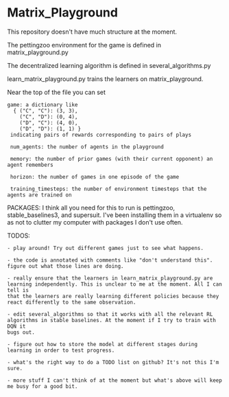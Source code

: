 # Matrix_Playground

This repository doesn't have much structure at the moment.

The pettingzoo environment for the game is defined in matrix_playground.py

The decentralized learning algorithm is defined in several_algorithms.py

learn_matrix_playground.py trains the learners on matrix_playground.

Near the top of the file you can set

    game: a dictionary like
      { ("C", "C"): (3, 3),
        ("C", "D"): (0, 4),
        ("D", "C"): (4, 0),
        ("D", "D"): (1, 1) }
     indicating pairs of rewards corresponding to pairs of plays
     
     num_agents: the number of agents in the playground
     
     memory: the number of prior games (with their current opponent) an agent remembers
     
     horizon: the number of games in one episode of the game
     
     training_timesteps: the number of environment timesteps that the agents are trained on
     
PACKAGES: I think all you need for this to run is pettingzoo, stable_baselines3, and supersuit. I've been installing them in a virtualenv so as not to clutter my computer with packages I don't use often.
     
 
 TODOS:
 
    - play around! Try out different games just to see what happens.
    
    - the code is annotated with comments like "don't understand this". figure out what those lines are doing.
    
    - really ensure that the learners in learn_matrix_playground.py are learning independently. This is unclear to me at the moment. All I can tell is
    that the learners are really learning different policies because they react differently to the same observation.
    
    - edit several_algorithms so that it works with all the relevant RL algorithms in stable baselines. At the moment if I try to train with DQN it
    bugs out.
    
    - figure out how to store the model at different stages during learning in order to test progress.
    
    - what's the right way to do a TODO list on github? It's not this I'm sure.
    
    - more stuff I can't think of at the moment but what's above will keep me busy for a good bit.
